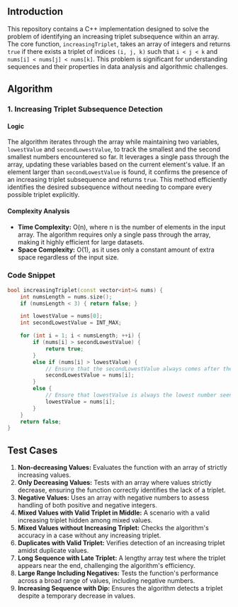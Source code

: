 ## Introduction

This repository contains a C++ implementation designed to solve the problem of identifying an increasing triplet subsequence within an array. The core function, `increasingTriplet`, takes an array of integers and returns `true` if there exists a triplet of indices `(i, j, k)` such that `i < j < k` and `nums[i] < nums[j] < nums[k]`. This problem is significant for understanding sequences and their properties in data analysis and algorithmic challenges.

## Algorithm

### **1. Increasing Triplet Subsequence Detection**

#### Logic

The algorithm iterates through the array while maintaining two variables, `lowestValue` and `secondLowestValue`, to track the smallest and the second smallest numbers encountered so far. It leverages a single pass through the array, updating these variables based on the current element's value. If an element larger than `secondLowestValue` is found, it confirms the presence of an increasing triplet subsequence and returns `true`. This method efficiently identifies the desired subsequence without needing to compare every possible triplet explicitly.

#### Complexity Analysis

- **Time Complexity:** O(n), where n is the number of elements in the input array. The algorithm requires only a single pass through the array, making it highly efficient for large datasets.
- **Space Complexity:** O(1), as it uses only a constant amount of extra space regardless of the input size.

### Code Snippet

```cpp
bool increasingTriplet(const vector<int>& nums) {
	int numsLength = nums.size();
	if (numsLength < 3) { return false; }

	int lowestValue = nums[0];
	int secondLowestValue = INT_MAX;

	for (int i = 1; i < numsLength; ++i) {
		if (nums[i] > secondLowestValue) {
			return true;
		}
		else if (nums[i] > lowestValue) {
			// Ensure that the secondLowestValue always comes after the lowest value
			secondLowestValue = nums[i];
		}
		else {
			// Ensure that lowestValue is always the lowest number seen so far
			lowestValue = nums[i];
		}
	}
	return false;
}
```

## Test Cases

1. **Non-decreasing Values:** Evaluates the function with an array of strictly increasing values.
2. **Only Decreasing Values:** Tests with an array where values strictly decrease, ensuring the function correctly identifies the lack of a triplet.
3. **Negative Values:** Uses an array with negative numbers to assess handling of both positive and negative integers.
4. **Mixed Values with Valid Triplet in Middle:** A scenario with a valid increasing triplet hidden among mixed values.
5. **Mixed Values without Increasing Triplet:** Checks the algorithm's accuracy in a case without any increasing triplet.
6. **Duplicates with Valid Triplet:** Verifies detection of an increasing triplet amidst duplicate values.
7. **Long Sequence with Late Triplet:** A lengthy array test where the triplet appears near the end, challenging the algorithm's efficiency.
8. **Large Range Including Negatives:** Tests the function's performance across a broad range of values, including negative numbers.
9. **Increasing Sequence with Dip:** Ensures the algorithm detects a triplet despite a temporary decrease in values.
